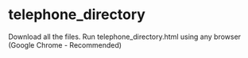# telephone_directory
Download all the files.
Run telephone_directory.html using any browser (Google Chrome - Recommended)
